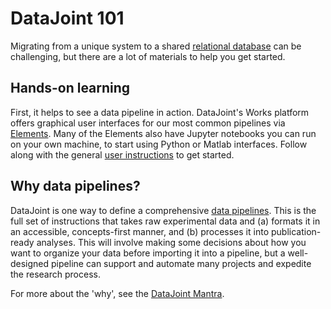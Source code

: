 # DataJoint 101

Migrating from a unique system to a shared
[relational database](../ref-integrity/relational-database) can be challenging, but 
there are a lot of materials to help you get started.

## Hands-on learning

First, it helps to see a data pipeline in action. DataJoint's Works platform
offers graphical user interfaces for our most common pipelines via 
[Elements](../../elements/index.md). Many of the Elements also have Jupyter notebooks
you can run on your own machine, to start using Python or Matlab interfaces.
Follow along with the general [user instructions](../../elements/user-instructions)
to get started.

## Why data pipelines?

DataJoint is one way to define a comprehensive [data pipelines](./data-pipelines).
This is the full set of instructions that takes raw experimental data and
(a) formats it in an accessible, concepts-first manner, and (b) processes it
into publication-ready analyses. This will involve making some decisions about how
you want to organize your data before importing it into a pipeline, but a well-designed
pipeline can support and automate many projects and expedite the research process.

For more about the 'why', see the [DataJoint Mantra](../mantra).

<!-- TODO Terminology archive/_to_include/3_02 -->

